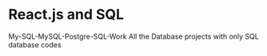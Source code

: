 # React.js and SQL
My-SQL-MySQL-Postgre-SQL-Work
All the Database projects with only SQL database codes
